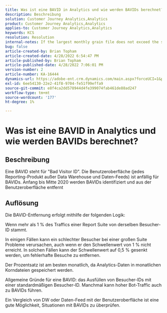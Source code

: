 ```yaml
---
title: Was ist eine BAVID in Analytics und wie werden BAVIDs berechnet?
description: Beschreibung
solution: Customer Journey Analytics,Analytics
product: Customer Journey Analytics,Analytics
applies-to: Customer Journey Analytics,Analytics
keywords: KCS
resolution: Resolution
internal-notes: If the largest monthly grain file does not exceed the size threshold (250MB default), we do not examine the suite for bad visids.
bug: false
article-created-by: Brian Topham
article-created-date: 4/28/2022 6:54:47 PM
article-published-by: Brian Topham
article-published-date: 4/28/2022 7:06:01 PM
version-number: 2
article-number: KA-16444
dynamics-url: https://adobe-ent.crm.dynamics.com/main.aspx?forceUCI=1&pagetype=entityrecord&etn=knowledgearticle&id=ff03cea8-24c7-ec11-a7b6-0022480a1b03
exl-id: 6ee54130-22e2-41f8-9704-fe51f99effa9
source-git-commit: e8f4ca2dd578944d4fe399074fab461de88ad247
workflow-type: tm+mt
source-wordcount: '177'
ht-degree: 1%

---
```


# Was ist eine BAVID in Analytics und wie werden BAVIDs berechnet?

## Beschreibung


Eine BAVID steht für &quot;Bad Visitor ID&quot;. Die Benutzeroberfläche (jedes Reporting-Produkt außer Data Warehouse und Daten-Feeds) ist anfällig für BAVIDs.
Anfang bis Mitte 2020 werden BAVIDs identifiziert und aus der Benutzeroberfläche entfernt






## Auflösung


Die BAVID-Entfernung erfolgt mithilfe der folgenden Logik:

Wenn mehr als 1 % des Traffics einer Report Suite von derselben Besucher-ID stammt.

In einigen Fällen kann ein schlechter Besucher bei einer großen Suite Probleme verursachen, auch wenn er den Schwellenwert von 1 % nicht erreicht. In solchen Fällen kann der Schwellenwert auf 0,5 % gesenkt werden, um fehlerhafte Besuche zu entfernen.

Der Prozentsatz ist am besten monatlich, da Analytics-Daten in monatlichen Korndateien gespeichert werden.



Allgemeine Gründe für eine BAVID: das Ausfüllen von Besucher-IDs mit einer standardmäßigen Besucher-ID. Manchmal kann hoher Bot-Traffic auch zu BAVIDs führen.

Ein Vergleich von DW oder Daten-Feed mit der Benutzeroberfläche ist eine gute Möglichkeit, Situationen mit BAVIDs zu überprüfen.
